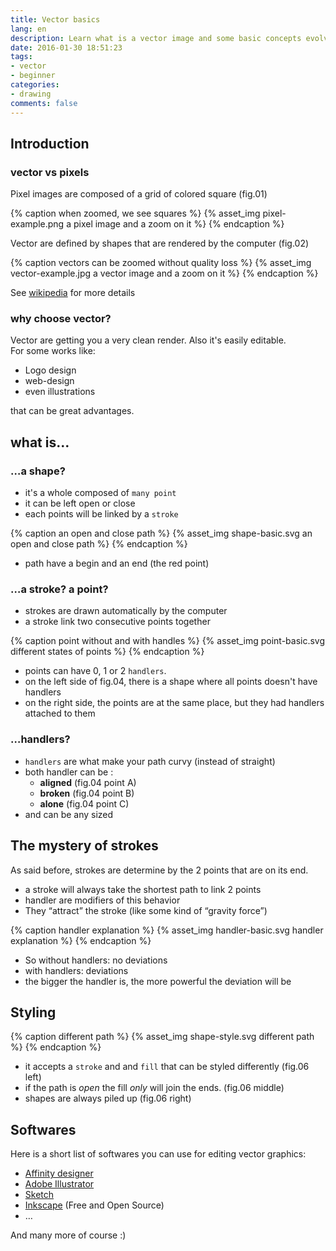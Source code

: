 ```yaml
---
title: Vector basics
lang: en
description: Learn what is a vector image and some basic concepts evolving around it
date: 2016-01-30 18:51:23
tags:
- vector
- beginner
categories:
- drawing
comments: false
---
```

## Introduction

### vector vs pixels

Pixel images are composed of a grid of colored square (fig.01)

{% caption when zoomed, we see squares %}
{% asset_img pixel-example.png a pixel image and a zoom on it %}
{% endcaption %}

Vector are defined by shapes that are rendered by the computer (fig.02) 

{% caption vectors can be zoomed without quality loss %}
{% asset_img vector-example.jpg a vector image and a zoom on it %} 
{% endcaption %}

See [wikipedia](https://en.wikipedia.org/wiki/Vector_graphics) for more details

### why choose vector?

Vector are getting you a very clean render. Also it's easily editable.  
For some works like:

- Logo design
- web-design
- even illustrations

that can be great advantages.

<!-- more -->

## what is…

### …a shape?

- it's a whole composed of `many point`
- it can be left open or close
- each points will be linked by a `stroke`

{% caption an open and close path %}
{% asset_img shape-basic.svg an open and close path %} 
{% endcaption %}

- path have a begin and an end (the red point)

### …a stroke? a point? 

- strokes are drawn automatically by the computer
- a stroke link two consecutive points together

{% caption point without and with handles %}
{% asset_img point-basic.svg different states of points %} 
{% endcaption %}

- points can have 0, 1 or 2 `handlers`.
- on the left side of fig.04, there is a shape where all points doesn't have handlers
- on the right side, the points are at the same place, but they had handlers attached to them

### …handlers?

- `handlers` are what make your path curvy (instead of straight)
- both handler can be :
	- __aligned__ (fig.04 point A)
	- __broken__ (fig.04 point B)
	- __alone__ (fig.04 point C)
- and can be any sized

## The mystery of strokes

As said before, strokes are determine by the 2 points that are on its end.

- a stroke will always take the shortest path to link 2 points
- handler are modifiers of this behavior 
- They “attract” the stroke (like some kind of “gravity force”)

{% caption handler explanation %}
{% asset_img handler-basic.svg handler explanation %} 
{% endcaption %}

- So without handlers: no deviations
- with handlers: deviations
- the bigger the handler is, the more powerful the deviation will be

## Styling

{% caption different path %}
{% asset_img shape-style.svg different path %} 
{% endcaption %}

- it accepts a `stroke` and and `fill` that can be styled differently (fig.06 left)
- if the path is *open* the fill *only* will join the ends. (fig.06 middle)
- shapes are always piled up (fig.06 right)

## Softwares

Here is a short list of softwares you can use for editing vector graphics:

- [Affinity designer](https://affinity.serif.com/designer/)
- [Adobe Illustrator](http://www.adobe.com/products/illustrator.html)
- [Sketch](http://www.sketchapp.com/)
- [Inkscape](http://www.inkscape.org/) (Free and Open Source)
- …

And many more of course :)

